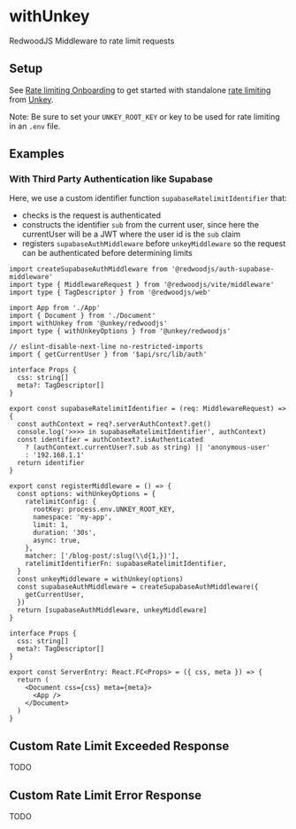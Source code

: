 # withUnkey

RedwoodJS Middleware to rate limit requests

## Setup

See [Rate limiting Onboarding](https://www.unkey.com/docs/onboarding/onboarding-ratelimiting) to get started with standalone [rate limiting](https://www.unkey.com/docs/apis/features/ratelimiting) from [Unkey](https://www.unkey.com).

Note: Be sure to set your `UNKEY_ROOT_KEY` or key to be used for rate limiting in an `.env` file.

## Examples

### With Third Party Authentication like Supabase

Here, we use a custom identifier function `supabaseRatelimitIdentifier` that:

- checks is the request is authenticated
- constructs the identifier `sub` from the current user, since here the currentUser will be a JWT where the user id is the `sub` claim
- registers `supabaseAuthMiddleware` before `unkeyMiddleware` so the request can be authenticated before determining limits

```file="web/entry.server.ts"
import createSupabaseAuthMiddleware from '@redwoodjs/auth-supabase-middleware'
import type { MiddlewareRequest } from '@redwoodjs/vite/middleware'
import type { TagDescriptor } from '@redwoodjs/web'

import App from './App'
import { Document } from './Document'
import withUnkey from '@unkey/redwoodjs'
import type { withUnkeyOptions } from '@unkey/redwoodjs'

// eslint-disable-next-line no-restricted-imports
import { getCurrentUser } from '$api/src/lib/auth'

interface Props {
  css: string[]
  meta?: TagDescriptor[]
}

export const supabaseRatelimitIdentifier = (req: MiddlewareRequest) => {
  const authContext = req?.serverAuthContext?.get()
  console.log('>>>> in supabaseRatelimitIdentifier', authContext)
  const identifier = authContext?.isAuthenticated
    ? (authContext.currentUser?.sub as string) || 'anonymous-user'
    : '192.168.1.1'
  return identifier
}

export const registerMiddleware = () => {
  const options: withUnkeyOptions = {
    ratelimitConfig: {
      rootKey: process.env.UNKEY_ROOT_KEY,
      namespace: 'my-app',
      limit: 1,
      duration: '30s',
      async: true,
    },
    matcher: ['/blog-post/:slug(\\d{1,})'],
    ratelimitIdentifierFn: supabaseRatelimitIdentifier,
  }
  const unkeyMiddleware = withUnkey(options)
  const supabaseAuthMiddleware = createSupabaseAuthMiddleware({
    getCurrentUser,
  })
  return [supabaseAuthMiddleware, unkeyMiddleware]
}

interface Props {
  css: string[]
  meta?: TagDescriptor[]
}

export const ServerEntry: React.FC<Props> = ({ css, meta }) => {
  return (
    <Document css={css} meta={meta}>
      <App />
    </Document>
  )
}
```

## Custom Rate Limit Exceeded Response

TODO

## Custom Rate Limit Error Response

TODO
